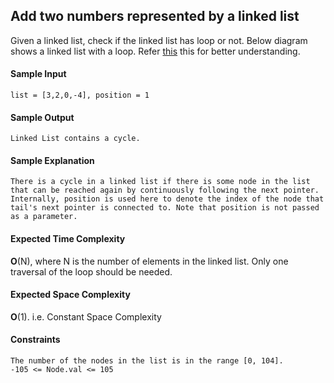 ## **Add two numbers represented by a linked list**

Given a linked list, check if the linked list has loop or not. Below diagram shows a linked list with a loop.
Refer [this](https://i0.wp.com/www.dineshonjava.com/wp-content/uploads/2018/09/Linked-List-Loop.png?resize=530%2C207&ssl=1) this for better understanding. 

#### **Sample Input**
	list = [3,2,0,-4], position = 1

#### **Sample Output**
	Linked List contains a cycle.

#### **Sample Explanation**
	There is a cycle in a linked list if there is some node in the list that can be reached again by continuously following the next pointer. Internally, position is used here to denote the index of the node that tail's next pointer is connected to. Note that position is not passed as a parameter.


#### **Expected Time Complexity**
__O__(N), where N is the number of elements in the linked list. Only one traversal of the loop should be needed.


#### **Expected Space Complexity**
__O__(1). i.e. Constant Space Complexity

#### **Constraints**
	The number of the nodes in the list is in the range [0, 104].
	-105 <= Node.val <= 105

